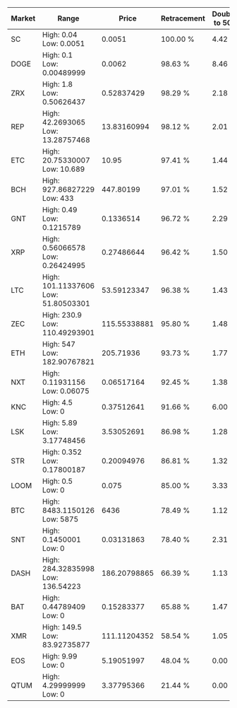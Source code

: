 | Market | Range | Price| Retracement | Doubles to 50% |
| --- | --- | --- | --- | --- |
| SC | High: 0.04<br />Low: 0.0051 | 0.0051 | 100.00 % | 4.42 |
| DOGE | High: 0.1<br />Low: 0.00489999 | 0.0062 | 98.63 % | 8.46 |
| ZRX | High: 1.8<br />Low: 0.50626437 | 0.52837429 | 98.29 % | 2.18 |
| REP | High: 42.2693065<br />Low: 13.28757468 | 13.83160994 | 98.12 % | 2.01 |
| ETC | High: 20.75330007<br />Low: 10.689 | 10.95 | 97.41 % | 1.44 |
| BCH | High: 927.86827229<br />Low: 433 | 447.80199 | 97.01 % | 1.52 |
| GNT | High: 0.49<br />Low: 0.1215789 | 0.1336514 | 96.72 % | 2.29 |
| XRP | High: 0.56066578<br />Low: 0.26424995 | 0.27486644 | 96.42 % | 1.50 |
| LTC | High: 101.11337606<br />Low: 51.80503301 | 53.59123347 | 96.38 % | 1.43 |
| ZEC | High: 230.9<br />Low: 110.49293901 | 115.55338881 | 95.80 % | 1.48 |
| ETH | High: 547<br />Low: 182.90767821 | 205.71936 | 93.73 % | 1.77 |
| NXT | High: 0.11931156<br />Low: 0.06075 | 0.06517164 | 92.45 % | 1.38 |
| KNC | High: 4.5<br />Low: 0 | 0.37512641 | 91.66 % | 6.00 |
| LSK | High: 5.89<br />Low: 3.17748456 | 3.53052691 | 86.98 % | 1.28 |
| STR | High: 0.352<br />Low: 0.17800187 | 0.20094976 | 86.81 % | 1.32 |
| LOOM | High: 0.5<br />Low: 0 | 0.075 | 85.00 % | 3.33 |
| BTC | High: 8483.1150126<br />Low: 5875 | 6436 | 78.49 % | 1.12 |
| SNT | High: 0.1450001<br />Low: 0 | 0.03131863 | 78.40 % | 2.31 |
| DASH | High: 284.32835998<br />Low: 136.54223 | 186.20798865 | 66.39 % | 1.13 |
| BAT | High: 0.44789409<br />Low: 0 | 0.15283377 | 65.88 % | 1.47 |
| XMR | High: 149.5<br />Low: 83.92735877 | 111.11204352 | 58.54 % | 1.05 |
| EOS | High: 9.99<br />Low: 0 | 5.19051997 | 48.04 % | 0.00 |
| QTUM | High: 4.29999999<br />Low: 0 | 3.37795366 | 21.44 % | 0.00 |
